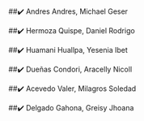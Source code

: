##✔️ Andres Andres, Michael Geser

##✔️ Hermoza Quispe, Daniel Rodrigo

##✔️ Huamani Huallpa, Yesenia Ibet

##✔️ Dueñas Condori, Aracelly Nicoll

##✔️ Acevedo Valer, Milagros Soledad

##✔️ Delgado Gahona, Greisy Jhoana
